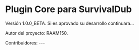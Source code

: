# Plugin Core para SurvivalDub
Versión 1.0.0_BETA.
Si es aprovado su desarrollo continuara...

Autor del proyecto: RAAM150.

Contribuidores: ---

